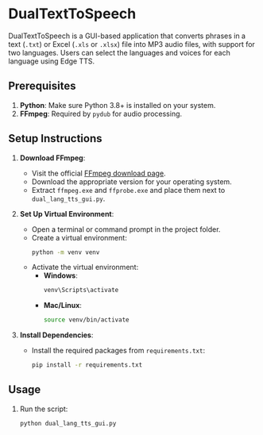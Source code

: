 # DualTextToSpeech

DualTextToSpeech is a GUI-based application that converts phrases in a text (`.txt`) or Excel (`.xls` or `.xlsx`) file into MP3 audio files, with support for two languages. Users can select the languages and voices for each language using Edge TTS.

## Prerequisites

1. **Python**: Make sure Python 3.8+ is installed on your system.
2. **FFmpeg**: Required by `pydub` for audio processing.

## Setup Instructions

1. **Download FFmpeg**:
   - Visit the official [FFmpeg download page](https://ffmpeg.org/download.html).
   - Download the appropriate version for your operating system.
   - Extract `ffmpeg.exe` and `ffprobe.exe` and place them next to `dual_lang_tts_gui.py`.

2. **Set Up Virtual Environment**:
   - Open a terminal or command prompt in the project folder.
   - Create a virtual environment:
     ```bash
     python -m venv venv
     ```
   - Activate the virtual environment:
     - **Windows**:
       ```bash
       venv\Scripts\activate
       ```
     - **Mac/Linux**:
       ```bash
       source venv/bin/activate
       ```

3. **Install Dependencies**:
   - Install the required packages from `requirements.txt`:
     ```bash
     pip install -r requirements.txt
     ```

## Usage

1. Run the script:
   ```bash
   python dual_lang_tts_gui.py
